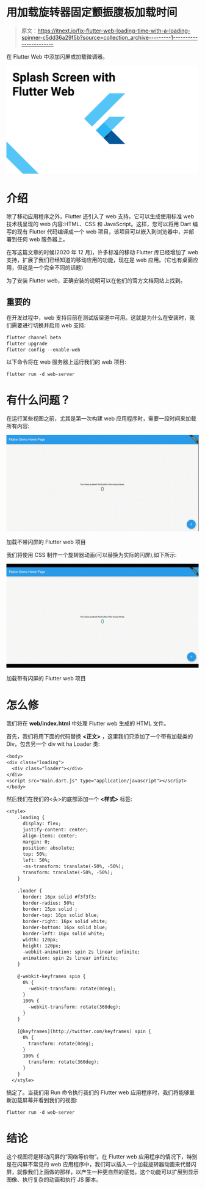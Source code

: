 # 用加载旋转器固定颤振腹板加载时间

> 原文：<https://itnext.io/fix-flutter-web-loading-time-with-a-loading-spinner-c5dd36a29f5b?source=collection_archive---------1----------------------->

在 Flutter Web 中添加闪屏或加载微调器。

![](img/57a34896494ad21901df72c1cc910ed0.png)

# 介绍

除了移动应用程序之外，Flutter 还引入了 web 支持，它可以生成使用标准 web 技术栈呈现的 web 内容:HTML、CSS 和 JavaScript。这样，您可以将用 Dart 编写的现有 Flutter 代码编译成一个 web 项目，该项目可以嵌入到浏览器中，并部署到任何 web 服务器上。

在写这篇文章的时候(2020 年 12 月)，许多标准的移动 Flutter 库已经增加了 web 支持，扩展了我们已经知道的移动应用的功能，现在是 web 应用。(它也有桌面应用，但这是一个完全不同的话题)

为了安装 Flutter web，正确安装的说明可以在他们的官方文档网站上找到。

## 重要的

在开发过程中，web 支持目前在测试版渠道中可用。这就是为什么在安装时，我们需要进行切换并启用 web 支持:

```
flutter channel beta
flutter upgrade
flutter config --enable-web
```

以下命令将在 web 服务器上运行我们的 web 项目:

```
flutter run -d web-server
```

# 有什么问题？

在运行某些视图之前，尤其是第一次构建 web 应用程序时，需要一段时间来加载所有内容:

![](img/e02989f0046c5e580b4e1ac35495a1a9.png)

加载不带闪屏的 Flutter web 项目

我们将使用 CSS 制作一个旋转器动画(可以替换为实际的闪屏),如下所示:

![](img/dfe40c31fe7f0b4cd03848b94df9dfd7.png)

加载带有闪屏的 Flutter web 项目

# 怎么修

我们将在 **web/index.html** 中处理 Flutter web 生成的 HTML 文件。

首先，我们将用下面的代码替换 **<正文>** ，这里我们只添加了一个带有加载类的 Div，包含另一个 div wit ha Loader 类:

```
<body>
<div class="loading">
  <div class="loader"></div>
</div>
<script src="main.dart.js" type="application/javascript"></script>
</body>
```

然后我们在我们的<头>的底部添加一个 **<样式>** 标签:

```
<style>
    .loading {
      display: flex;
      justify-content: center;
      align-items: center;
      margin: 0;
      position: absolute;
      top: 50%;
      left: 50%;
      -ms-transform: translate(-50%, -50%);
      transform: translate(-50%, -50%);
    }

    .loader {
      border: 16px solid #f3f3f3;
      border-radius: 50%;
      border: 15px solid ;
      border-top: 16px solid blue;
      border-right: 16px solid white;
      border-bottom: 16px solid blue;
      border-left: 16px solid white;
      width: 120px;
      height: 120px;
      -webkit-animation: spin 2s linear infinite;
      animation: spin 2s linear infinite;
    }

    @-webkit-keyframes spin {
      0% {
        -webkit-transform: rotate(0deg);
      }
      100% {
        -webkit-transform: rotate(360deg);
      }
    }

    [@keyframes](http://twitter.com/keyframes) spin {
      0% {
        transform: rotate(0deg);
      }
      100% {
        transform: rotate(360deg);
      }
    }
  </style>
```

搞定了。当我们用 Run 命令执行我们的 Flutter web 应用程序时，我们将能够重新加载屏幕并看到我们的视图:

```
flutter run -d web-server
```

# 结论

这个视图将是移动闪屏的“网络等价物”。在 Flutter web 应用程序的情况下，特别是在闪屏不常见的 web 应用程序中，我们可以插入一个加载旋转器动画来代替闪屏，就像我们上面做的那样，以产生一种更自然的感觉。这个功能可以扩展到显示图像、执行复杂的动画和执行 JS 脚本。